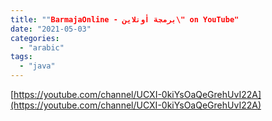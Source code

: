 ```yaml
---
title: ""BarmajaOnline - برمجة أونلاين\" on YouTube"
date: "2021-05-03"
categories: 
  - "arabic"
tags: 
  - "java"
---
```


[https://youtube.com/channel/UCXI-0kiYsOaQeGrehUvI22A](https://youtube.com/channel/UCXI-0kiYsOaQeGrehUvI22A)
